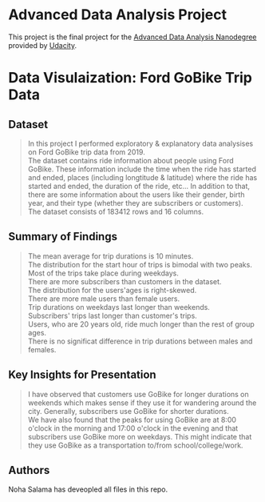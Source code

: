 # Advanced Data Analysis Project

This project is the final project for the [Advanced Data Analysis Nanodegree](https://egfwd.com/specializtion/advanced-data-analysis/) provided by [Udacity](https://www.udacity.com/).


# Data Visulaization: Ford GoBike Trip Data

## Dataset

> In this project I performed exploratory & explanatory data analysises on Ford GoBike trip data from 2019.<br>
The dataset contains ride information about people using Ford GoBike. These information include the time when the ride has started and ended, places (including longtitude & latitude) where the ride has started and ended, the duration of the ride, etc... In addition to that, there are some information about the users like their gender, birth year, and their type (whether they are subscribers or customers).<br>
The dataset consists of 183412 rows and 16 columns.

## Summary of Findings

> The mean average for trip durations is 10 minutes.<br>
The distribution for the start hour of trips is bimodal with two peaks.<br>
Most of the trips take place during weekdays.<br>
There are more subscribers than customers in the dataset.<br>
The distribution for the users'ages is right-skewed.<br>
There are more male users than female users.<br>
Trip durations on weekdays last longer than weekends.<br>
Subscribers' trips last longer than customer's trips.<br>
Users, who are 20 years old, ride much longer than the rest of group ages.<br>
There is no significat difference in trip durations between males and females.<br>

## Key Insights for Presentation

> I have observed that customers use GoBike for longer durations on weekends which makes sense if they use it for wandering around the city. Generally, subscribers use GoBike for shorter durations.<br>
We have also found that the peaks for using GoBike are at 8:00 o'clock in the morning and 17:00 o'clock in the evening and that subscribers use GoBike more on weekdays. This might indicate that they use GoBike as a transportation to/from school/college/work.

## Authors

Noha Salama has deveopled all files in this repo.